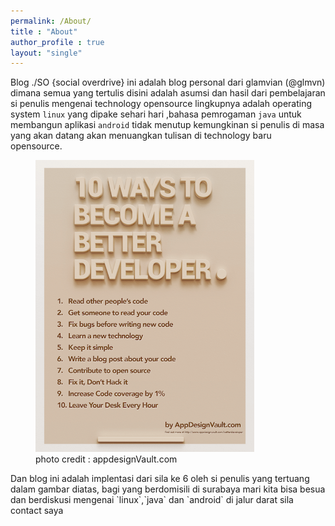 ```yaml
---
permalink: /About/
title : "About"
author_profile : true
layout: "single"
---
```




Blog ./SO {social overdrive} ini adalah blog personal dari glamvian (@glmvn) dimana semua yang tertulis disini adalah asumsi dan hasil dari pembelajaran si penulis mengenai technology opensource lingkupnya adalah operating system `linux` yang dipake sehari hari ,bahasa pemrogaman `java` untuk membangun aplikasi `android` 
tidak menutup kemungkinan si penulis di masa yang akan datang akan menuangkan tulisan di technology baru opensource.
<figure style="width: 350px">
 <a href="/images/BetterDeveloper.png"><img src="/images/BetterDeveloper.png"></a>
<figcaption>photo credit : appdesignVault.com</figcaption>
</figure>
Dan blog ini adalah implentasi dari sila ke 6 oleh si penulis yang tertuang dalam gambar diatas, bagi yang berdomisili di surabaya mari kita bisa besua dan berdiskusi mengenai `linux`,`java` dan `android` di jalur darat sila contact saya 
